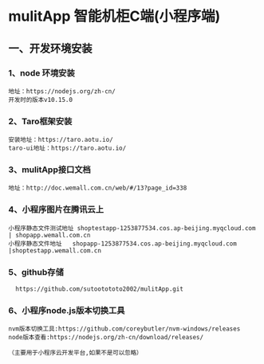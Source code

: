 # mulitApp 智能机柜C端(小程序端)  #

## 一、开发环境安装 ##

### 1、node 环境安装 ###
    地址：https://nodejs.org/zh-cn/
    开发时的版本v10.15.0


### 2、Taro框架安装 ###
    安装地址：https://taro.aotu.io/
    taro-ui地址：https://taro.aotu.io/

### 3、mulitApp接口文档 ###
    地址：http://doc.wemall.com.cn/web/#/13?page_id=338

### 4、小程序图片在腾讯云上 ###
       
	小程序静态文件测试地址	shoptestapp-1253877534.cos.ap-beijing.myqcloud.com	| shopapp.wemall.com.cn
	小程序静态文件地址	shopapp-1253877534.cos.ap-beijing.myqcloud.com   |shoptestapp.wemall.com.cn


### 5、github存储 ###

      https://github.com/sutootototo2002/mulitApp.git

### 6、小程序node.js版本切换工具 ###
    
    nvm版本切换工具:https://github.com/coreybutler/nvm-windows/releases
    node版本查看:https://nodejs.org/zh-cn/download/releases/

    （主要用于小程序云开发平台,如果不是可以忽略）
